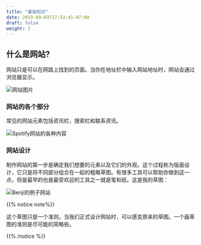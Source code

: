 ```yaml
---
title: "基础知识"
date: 2019-09-03T17:53:41-07:00
draft: false
weight: 2
---
```


## 什么是网站?

网站只是可以在网路上找到的页面。当你在地址栏中输入网站地址时，网站会通过浏览器显示。

![网站图片](../media/website-new-tab.jpg "网站图片")

### 网站的各个部分

常见的网站元素包括资讯栏，搜索栏和联系资讯。

![Spotify网站的各种内容](../media/website-parts.jpg "Spotify网站的各种内容") 

### 网站设计

制作网站的第一步是确定我们想要的元素以及它们的外观。这个过程称为版面设计，它只是将不同部分组合在一起的粗略草图。有很多工具可以帮助你做到这一点，但是最早的也是最受欢迎的工具之一就是笔和纸。这是我的草图：

![Benji的例子网站](../media/dog-layout-sm.png "Benji的例子网站")

{{% notice note%}}

这个草图只是一个准则。当我们正式设计网站时，可以感变原来的草图。一个画草图的准则是尽可能的简略些。

{{% /notice %}}
